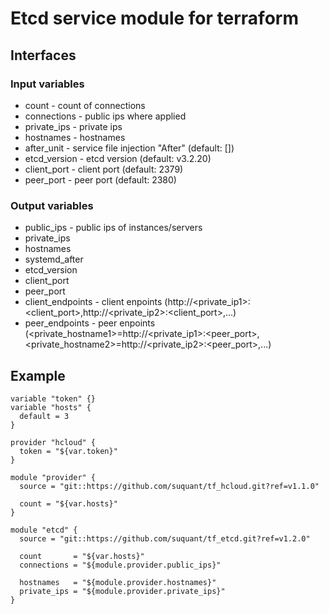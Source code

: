# Etcd service module for terraform

## Interfaces

### Input variables

* count - count of connections
* connections - public ips where applied
* private_ips - private ips
* hostnames - hostnames
* after_unit - service file injection "After" (default: [])
* etcd_version - etcd version (default: v3.2.20)
* client_port - client port (default: 2379)
* peer_port - peer port (default: 2380)

### Output variables

* public_ips - public ips of instances/servers
* private_ips
* hostnames
* systemd_after
* etcd_version
* client_port
* peer_port
* client_endpoints - client enpoints (http://<private_ip1>:<client_port>,http://<private_ip2>:<client_port>,...)
* peer_endpoints - peer enpoints (<private_hostname1>=http://<private_ip1>:<peer_port>,<private_hostname2>=http://<private_ip2>:<peer_port>,...)


## Example

```
variable "token" {}
variable "hosts" {
  default = 3
}

provider "hcloud" {
  token = "${var.token}"
}

module "provider" {
  source = "git::https://github.com/suquant/tf_hcloud.git?ref=v1.1.0"

  count = "${var.hosts}"
}

module "etcd" {
  source = "git::https://github.com/suquant/tf_etcd.git?ref=v1.2.0"

  count       = "${var.hosts}"
  connections = "${module.provider.public_ips}"

  hostnames   = "${module.provider.hostnames}"
  private_ips = "${module.provider.private_ips}"
}

```
